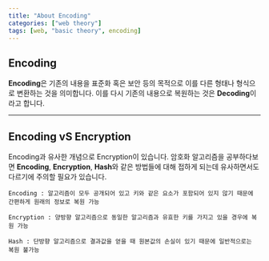 ```yaml
---
title: "About Encoding"
categories: ["web theory"]
tags: [web, "basic theory", encoding]
---
```


Encoding
--------

**Encoding**은 기존의 내용을 표준화 혹은 보안 등의 목적으로 이를 다른 형태나 형식으로 변환하는 것을 의미합니다. 이를 다시 기존의 내용으로 복원하는 것은 **Decoding**이라고 합니다.

* * *

## Encoding vS Encryption

Encoding과 유사한 개념으로 Encryption이 있습니다. 암호화 알고리즘을 공부하다보면 **Encoding**, **Encryption**, **Hash**와 같은 방법들에 대해 접하게 되는데 유사하면서도 다르기에 주의할 필요가 있습니다.

```
Encoding : 알고리즘이 모두 공개되어 있고 키와 같은 요소가 포함되어 있지 않기 때문에 간편하게 원래의 정보로 복원 가능

Encryption : 양방향 알고리즘으로 동일한 알고리즘과 유효한 키를 가지고 있을 경우에 복원 가능

Hash : 단방향 알고리즘으로 결과값을 얻을 때 원본값의 손실이 있기 때문에 일반적으로는 복원 불가능

```

